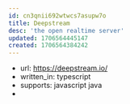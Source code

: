 ```yaml
---
id: cn3qnii692wtwcs7asupw7o
title: Deepstream
desc: 'the open realtime server'
updated: 1706564445147
created: 1706564384242
---
```


- url: https://deepstream.io/
- written_in: typescript
- supports: javascript java
- 